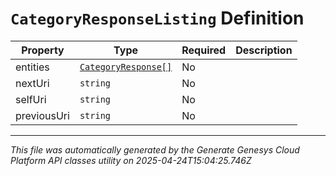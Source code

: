 # `CategoryResponseListing` Definition

| Property | Type | Required | Description |
|----------|------|----------|-------------|
| entities | [`CategoryResponse[]`](categoryresponse-definition.md) | No |  |
| nextUri | `string` | No |  |
| selfUri | `string` | No |  |
| previousUri | `string` | No |  |

---

*This file was automatically generated by the Generate Genesys Cloud Platform API classes utility on 2025-04-24T15:04:25.746Z*